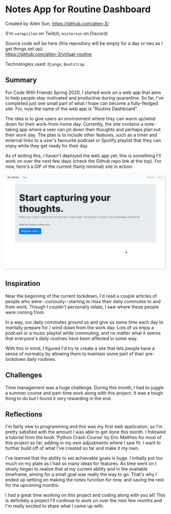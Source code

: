# Notes App for Routine Dashboard

Created by Allen Sun, https://github.com/allen-3/

(I'm `varepsilon` on Twitch, `mistersun` on Discord)

Source code will be here (this repository will be empty for a day or two as I get things set up): <br> https://github.com/allen-3/virtual-routine

Technologies used: `Django`, `Bootstrap`.

## Summary

For Code With Friends Spring 2020, I started work on a web app that aims to help people stay motivated and productive during quarantine. So far, I've completed just one small part of what I hope can become a fully-fledged site. For, now the name of the web app is "Routine Dashboard".

The idea is to give users an environment where they can warm up/wind down for their work-from-home day. Currently, the site contains a note-taking app where a user can jot down their thoughts and perhaps plan out their work day. The plan is to include other features, such as a timer and external links to a user's favourite podcast or Spotify playlist that they can enjoy while they get ready for their day.

As of writing this, I haven't deployed the web app yet; this is something I'll work on over the next few days (check the Github repo link at the top). For now, here's a GIF of the current (fairly minimal) site in action:

![1](./gif/virtual-routine.gif)

## Inspiration

Near the beginning of the current lockdown, I'd read a couple articles of people who were--curiously--starting to miss their daily commutes to and from work. Though I couldn't personally relate, I saw where these people were coming from.

In a way, our daily commutes ground us and give us some time each day to mentally prepare for / wind down from the work day. Lots of us enjoy a podcast or a music playlist while commuting, and no matter what it seems that everyone's daily routines have been affected in some way.

With this in mind, I figured I'd try to create a site that lets people have a sense of normalcy by allowing them to maintain some part of their pre-lockdown daily routines.

## Challenges

Time management was a huge challenge. During this month, I had to juggle a summer course and part-time work along with this project. It was a tough thing to do but I found it very rewarding in the end.

## Reflections

I'm fairly new to programming and this was my first web application, so I'm pretty satisfied with the amount I was able to get done this month. I followed a tutorial from the book 'Python Crash Course' by Eric Matthes for most of this project so far, adding in my own adjustments where I saw fit. I want to further build off of what I've created so far and make it my own.

I've learned that the ability to set achievable goals is huge. I initially put too much on my plate as I had so many ideas for features. As time went on I slowly began to realize that at my current ability and in the available timeframe, aiming for a small goal was really the way to go. That's why I ended up settling on making the notes function for now, and saving the rest for the upcoming months.

I had a great time working on this project and coding along with you all! This is definitely a project I'll continue to work on over the next few months and I'm really excited to share what I come up with.